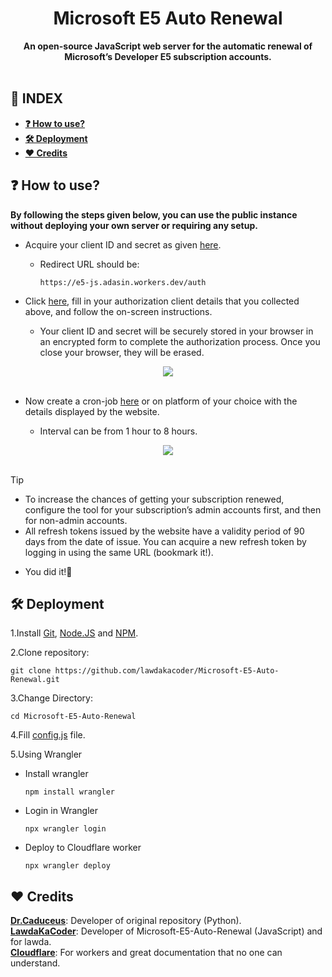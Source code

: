 <div align="center"><h1>Microsoft E5 Auto Renewal</h1>
<b>An open-source JavaScript web server for the automatic renewal of Microsoft’s Developer E5 subscription accounts.</b></div><br>

## **📑 INDEX**

* [**❓ How to use?**](#how-to-use)
* [**🛠️ Deployment**](#deployment)
* [**❤️ Credits**](#credits)

<a name="how-to-use"></a>

## ❓ How to use?

**By following the steps given below, you can use the public instance without deploying your own server or requiring any setup.**

* Acquire your client ID and secret as given [here](https://github.com/TheCaduceus/Microsoft-E5-Auto-Renewal?tab=readme-ov-file#-variables).
  * Redirect URL should be:

    ```
    https://e5-js.adasin.workers.dev/auth
    ```

* Click [here](https://e5-js.adasin.workers.dev), fill in your authorization client details that you collected above, and follow the on-screen instructions.

  * Your client ID and secret will be securely stored in your browser in an encrypted form to complete the authorization process. Once you close your browser, they will be erased.

<div align="center"> <img src="https://github.com/user-attachments/assets/e15403b2-72ea-401f-8645-d3f8d2b95cb1"> </div><br>

* Now create a cron-job [here](https://cron-job.org) or on platform of your choice with the details displayed by the website.

  * Interval can be from 1 hour to 8 hours.

<div align="center"> <img src="https://github.com/user-attachments/assets/704627fc-cedb-467e-9a91-befba15c2ec7"> </div><br>

> [!TIP]
> * To increase the chances of getting your subscription renewed, configure the tool for your subscription’s admin accounts first, and then for non-admin accounts.
> * All refresh tokens issued by the website have a validity period of 90 days from the date of issue. You can acquire a new refresh token by logging in using the same URL (bookmark it!).

* You did it!🎉

<a name="deployment"></a>

## **🛠️ Deployment**

1.Install [Git](https://git-scm.com/downloads), [Node.JS](https://nodejs.org/en/download/package-manager) and [NPM](https://docs.npmjs.com/downloading-and-installing-node-js-and-npm).

2.Clone repository:
```
git clone https://github.com/lawdakacoder/Microsoft-E5-Auto-Renewal.git
```

3.Change Directory:
```
cd Microsoft-E5-Auto-Renewal
```

4.Fill [config.js](https://github.com/lawdakacoder/Microsoft-E5-Auto-Renewal/blob/main/src/config.js) file.

5.Using Wrangler
  * Install wrangler

    ```
    npm install wrangler
    ```
  * Login in Wrangler

    ```
    npx wrangler login
    ```
  * Deploy to Cloudflare worker

    ```
    npx wrangler deploy
    ```

<a name="credits"></a>

## **❤️ Credits**
[**Dr.Caduceus**](https://github.com/TheCaduceus): Developer of original repository (Python).<br>
[**LawdaKaCoder**](https://github.com/lawdakacoder): Developer of Microsoft-E5-Auto-Renewal (JavaScript) and for lawda.<br>
[**Cloudflare**](https://cloudflare.com): For workers and great documentation that no one can understand.
